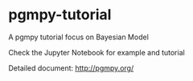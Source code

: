 # pgmpy-tutorial
A pgmpy tutorial focus on Bayesian Model

Check the Jupyter Notebook for example and tutorial

Detailed document:
http://pgmpy.org/
